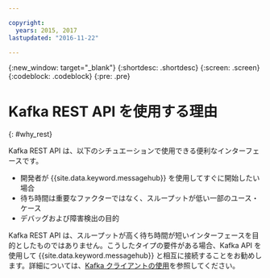 ```yaml
---

copyright:
  years: 2015, 2017
lastupdated: "2016-11-22"

---
```


{:new_window: target="_blank"}
{:shortdesc: .shortdesc}
{:screen: .screen}
{:codeblock: .codeblock}
{:pre: .pre}

# Kafka REST API を使用する理由
{: #why_rest}

Kafka REST API は、以下のシチュエーションで使用できる便利なインターフェースです。


* 開発者が {{site.data.keyword.messagehub}} を使用してすぐに開始したい場合
* 待ち時間は重要なファクターではなく、スループットが低い一部のユース・ケース
* デバッグおよび障害検出の目的

Kafka REST API は、スループットが高く待ち時間が短いインターフェースを目的としたものではありません。こうしたタイプの要件がある場合、Kafka API を使用して {{site.data.keyword.messagehub}} と相互に接続することをお勧めします。詳細については、[Kafka クライアントの使用](/docs/services/MessageHub/messagehub050.html#kafka_client)を参照してください。


